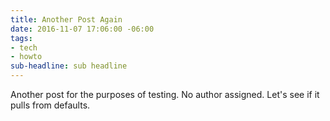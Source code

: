 ```yaml
---
title: Another Post Again
date: 2016-11-07 17:06:00 -06:00
tags:
- tech
- howto
sub-headline: sub headline
---
```


Another post for the purposes of testing. No author assigned. Let's see if it pulls from defaults.